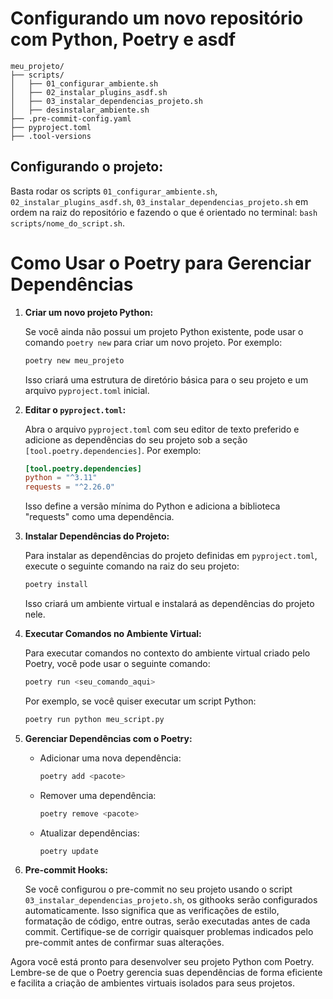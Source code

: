 # Configurando um novo repositório com Python, Poetry e asdf

```
meu_projeto/
├── scripts/
│   ├── 01_configurar_ambiente.sh
│   ├── 02_instalar_plugins_asdf.sh
│   ├── 03_instalar_dependencias_projeto.sh
│   ├── desinstalar_ambiente.sh
├── .pre-commit-config.yaml
├── pyproject.toml
├── .tool-versions
```

## Configurando o projeto:
Basta rodar os scripts `01_configurar_ambiente.sh`, `02_instalar_plugins_asdf.sh`, `03_instalar_dependencias_projeto.sh` em ordem na raiz do repositório e fazendo o que é orientado no terminal: 
`bash scripts/nome_do_script.sh`.

# Como Usar o Poetry para Gerenciar Dependências

1. **Criar um novo projeto Python:**

   Se você ainda não possui um projeto Python existente, pode usar o comando `poetry new` para criar um novo projeto. Por exemplo:

   ```bash
   poetry new meu_projeto
   ```

   Isso criará uma estrutura de diretório básica para o seu projeto e um arquivo `pyproject.toml` inicial.

2. **Editar o `pyproject.toml`:**

   Abra o arquivo `pyproject.toml` com seu editor de texto preferido e adicione as dependências do seu projeto sob a seção `[tool.poetry.dependencies]`. Por exemplo:

   ```toml
   [tool.poetry.dependencies]
   python = "^3.11"
   requests = "^2.26.0"
   ```

   Isso define a versão mínima do Python e adiciona a biblioteca "requests" como uma dependência.

3. **Instalar Dependências do Projeto:**

   Para instalar as dependências do projeto definidas em `pyproject.toml`, execute o seguinte comando na raiz do seu projeto:

   ```bash
   poetry install
   ```

   Isso criará um ambiente virtual e instalará as dependências do projeto nele.

4. **Executar Comandos no Ambiente Virtual:**

   Para executar comandos no contexto do ambiente virtual criado pelo Poetry, você pode usar o seguinte comando:

   ```bash
   poetry run <seu_comando_aqui>
   ```

   Por exemplo, se você quiser executar um script Python:

   ```bash
   poetry run python meu_script.py
   ```

5. **Gerenciar Dependências com o Poetry:**

   - Adicionar uma nova dependência:

     ```bash
     poetry add <pacote>
     ```

   - Remover uma dependência:

     ```bash
     poetry remove <pacote>
     ```

   - Atualizar dependências:

     ```bash
     poetry update
     ```

6. **Pre-commit Hooks:**

   Se você configurou o pre-commit no seu projeto usando o script `03_instalar_dependencias_projeto.sh`, os githooks serão configurados automaticamente. Isso significa que as verificações de estilo, formatação de código, entre outras, serão executadas antes de cada commit. Certifique-se de corrigir quaisquer problemas indicados pelo pre-commit antes de confirmar suas alterações.

Agora você está pronto para desenvolver seu projeto Python com Poetry. Lembre-se de que o Poetry gerencia suas dependências de forma eficiente e facilita a criação de ambientes virtuais isolados para seus projetos.
